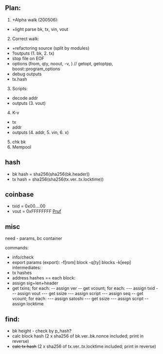 ## Plan:
1. +Alpha walk (200506):
  - +light parse bk, tx, vin, vout
2. Correct walk:
  - +refactoring source (split by modules)
  - ?outputs (1. bk, 2. tx)
  - stop file on EOF
  - options (from, qty, noout, -v, <files>) // getopt, getoptpp, boost::program_options
  - debug outputs
  - tx.hash
3. Scripts:
  - decode addr
  - outputs (3. vout)
4. K-v
  - tx
  - addr
  - outputs (4. addr, 5. vin, 6. x)
5. chk bk
6. Mempool

## hash
- bk hash = sha256(sha256(bk.header))
- tx hash = sha256(sha256(tx.ver..tx.locktime))

## coinbase
- txid = 0x00....00
- vout = 0xFFFFFFFF
[Pruf](https://learnmeabitcoin.com/guide/coinbase-transaction)

## misc

need - params, bc container

commands:

- info/check
- export
params (export):
-f[rom] block
-q[ty] blocks
-k[eep]
intermediates:
- tx hashes
- address hashes
== each block:
- assign sig+len+header
- get txins; for each:
-- assign ver
-- get vcount; for each:
--- assign txid
--- assign vout
--- get ssize
--- assign script
--- assign seq
-- get vcount; for each:
--- assign satoshi
--- get ssize
--- assign script
-- assign locktime

## find:
- bk height - check by p_hash?
- calc block hash (2 x sha256 of bk.ver..bk.nonce included; print in reverse)
- ~~calc tx hash~~ (2 x sha256 of tx.ver..tx.locktime included; print in reverse)
